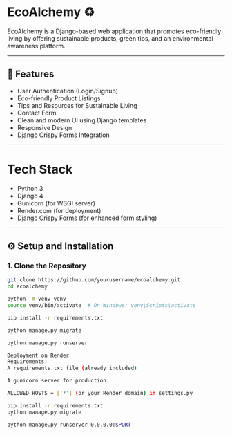 # EcoAlchemy ♻️

EcoAlchemy is a Django-based web application that promotes eco-friendly living by offering sustainable products, green tips, and an environmental awareness platform.

---

## 🚀 Features

- User Authentication (Login/Signup)
- Eco-friendly Product Listings
- Tips and Resources for Sustainable Living
- Contact Form
- Clean and modern UI using Django templates
- Responsive Design
- Django Crispy Forms Integration

---

# Tech Stack

- Python 3
- Django 4
- Gunicorn (for WSGI server)
- Render.com (for deployment)
- Django Crispy Forms (for enhanced form styling)

---

## ⚙️ Setup and Installation

### 1. Clone the Repository

```bash
git clone https://github.com/yourusername/ecoalchemy.git
cd ecoalchemy

python -m venv venv
source venv/bin/activate  # On Windows: venv\Scripts\activate

pip install -r requirements.txt

python manage.py migrate

python manage.py runserver

Deployment on Render
Requirements:
A requirements.txt file (already included)

A gunicorn server for production

ALLOWED_HOSTS = ['*'] (or your Render domain) in settings.py

pip install -r requirements.txt
python manage.py migrate

python manage.py runserver 0.0.0.0:$PORT





